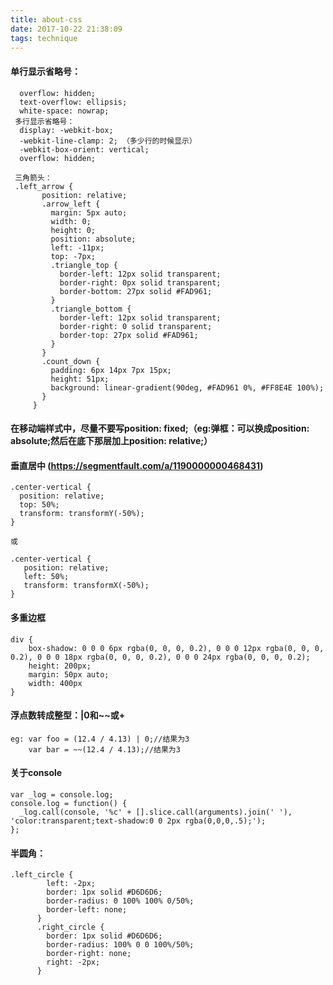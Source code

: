 ```yaml
---
title: about-css
date: 2017-10-22 21:38:09
tags: technique
---
```


#### 单行显示省略号：
      overflow: hidden;
      text-overflow: ellipsis;
      white-space: nowrap;
     多行显示省略号：
      display: -webkit-box;
      -webkit-line-clamp: 2; （多少行的时候显示）
      -webkit-box-orient: vertical;
      overflow: hidden;

     三角箭头：
     .left_arrow {
           position: relative;
           .arrow_left {
             margin: 5px auto;
             width: 0;
             height: 0;
             position: absolute;
             left: -11px;
             top: -7px;
             .triangle_top {
               border-left: 12px solid transparent;
               border-right: 0px solid transparent;
               border-bottom: 27px solid #FAD961;
             }
             .triangle_bottom {
               border-left: 12px solid transparent;
               border-right: 0 solid transparent;
               border-top: 27px solid #FAD961;
             }
           }
           .count_down {
             padding: 6px 14px 7px 15px;
             height: 51px;
             background: linear-gradient(90deg, #FAD961 0%, #FF8E4E 100%);
           }
         }

#### 在移动端样式中，尽量不要写position: fixed;（eg:弹框：可以换成position: absolute;然后在底下那层加上position: relative;）

#### 垂直居中 (https://segmentfault.com/a/1190000000468431)

    .center-vertical {
      position: relative;
      top: 50%;
      transform: transformY(-50%);
    }
    
    或
    
    .center-vertical {
       position: relative;
       left: 50%;
       transform: transformX(-50%);
    }
    
#### 多重边框

    div {
        box-shadow: 0 0 0 6px rgba(0, 0, 0, 0.2), 0 0 0 12px rgba(0, 0, 0, 0.2), 0 0 0 18px rgba(0, 0, 0, 0.2), 0 0 0 24px rgba(0, 0, 0, 0.2);
        height: 200px;
        margin: 50px auto;
        width: 400px
    }
    
#### 浮点数转成整型：|0和~~或+

    eg: var foo = (12.4 / 4.13) | 0;//结果为3
        var bar = ~~(12.4 / 4.13);//结果为3
        
#### 关于console
 
    var _log = console.log;
    console.log = function() {
      _log.call(console, '%c' + [].slice.call(arguments).join(' '), 'color:transparent;text-shadow:0 0 2px rgba(0,0,0,.5);');
    };
    
#### 半圆角：

    .left_circle {
            left: -2px;
            border: 1px solid #D6D6D6;
            border-radius: 0 100% 100% 0/50%;
            border-left: none;
          }
          .right_circle {
            border: 1px solid #D6D6D6;
            border-radius: 100% 0 0 100%/50%;
            border-right: none;
            right: -2px;
          }